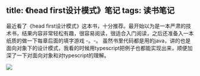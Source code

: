 title: 《head first设计模式》笔记
tags: 读书笔记
---

最近看了《head first设计模式》这本书，十分推荐。最开始以为是一本严肃的技术书，结果内容非常轻松有趣，很容易阅读，很适合入门阅读，之后还准备入一本纸质的做一下每章后面的填字游戏 -。-。
虽然书里代码都是用的java，讲的也是面向对象下的设计模式，我看的时候用typescript把例子也都能实现出来，顺便加深了一下对面向对象和对typescript的理解。

<img src="/images/design-pattern.png">